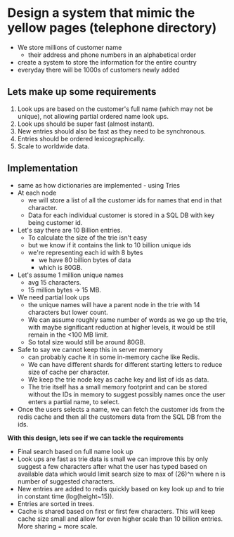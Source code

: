 # Design a system that mimic the yellow pages (telephone directory) 
- We store millions of customer name
    - their address and phone numbers in an alphabetical order
- create a system to store the information for the entire country 
- everyday there will be 1000s of customers newly added

## Lets make up some requirements
1. Look ups are based on the customer's full name (which may not be unique), not allowing partial ordered name look ups.
2. Look ups should be super fast (almost instant).
3. New entries should also be fast as they need to be synchronous.
4. Entries should be ordered lexicographically.
5. Scale to worldwide data.

## Implementation
- same as how dictionaries are implemented - using Tries
- At each node
    - we will store a list of all the customer ids for names that end in that character.
    - Data for each individual customer is stored in a SQL DB with key being customer id.
- Let's say there are 10 Billion entries. 
    - To calculate the size of the trie isn't easy 
    - but we know if it contains the link to 10 billion unique ids
    - we're representing each id with 8 bytes
        - we have 80 billion bytes of data
        - which is 80GB. 
- Let's assume 1 million unique names 
    - avg 15 characters. 
    - 15 million bytes -> 15 MB. 
- We need partial look ups
    - the unique names will have a parent node in the trie with 14 characters but lower count. 
    - We can assume roughly same number of words as we go up the trie, with maybe significant reduction at higher levels, it would be still remain in the <100 MB limit. 
    - So total size would still be around 80GB. 
- Safe to say we cannot keep this in server memory
    - can probably cache it in some in-memory cache like Redis. 
    - We can have different shards for different starting letters to reduce size of cache per character. 
    - We keep the trie node key as cache key and list of ids as data. 
    - The trie itself has a small memory footprint and can be stored without the IDs in memory to suggest possibly names once the user enters a partial name, to select.
- Once the users selects a name, we can fetch the customer ids from the redis cache and then all the customers data from the SQL DB from the ids.

**With this design, lets see if we can tackle the requirements**

- Final search based on full name look up
- Look ups are fast as trie data is small we can improve this by only suggest a few characters after what the user has typed based on available data which would limit search size to max of (26)^n where n is number of suggested characters.
- New entries are added to redis quickly based on key look up and to trie in constant time (log(height~15)).
- Entries are sorted in trees.
- Cache is shared based on first or first few characters. This will keep cache size small and allow for even higher scale than 10 billion entries. More sharing = more scale.
